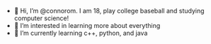 - 👋 Hi, I’m @connorom. I am 18, play college baseball and studying computer science!
- 👀 I’m interested in learning more about everything
- 🌱 I’m currently learning c++, python, and java

<!---
connorom/connorom is a ✨ special ✨ repository because its `README.md` (this file) appears on your GitHub profile.
You can click the Preview link to take a look at your changes.
--->
